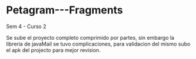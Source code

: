 # Petagram---Fragments
Sem 4 - Curso 2

Se sube el proyecto completo comprimido por partes, sin embargo la libreria de javaMail se tuvo complicaciones, para validacion del mismo subo el apk del projecto para mejor revision.
